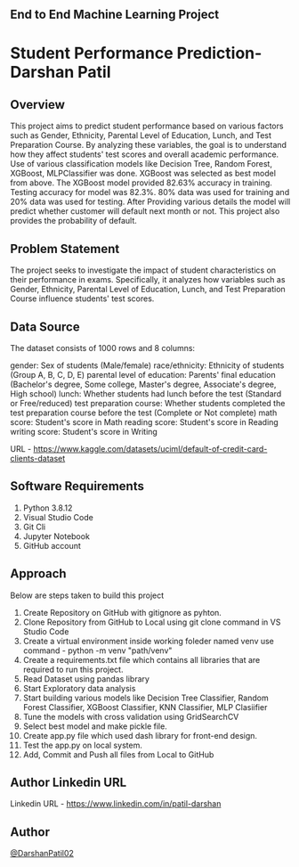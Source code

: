 ## End to End Machine Learning Project

# Student Performance Prediction- Darshan Patil

## Overview
This project aims to predict student performance based on various factors such as Gender, Ethnicity, Parental Level of Education, Lunch, and Test Preparation Course. By analyzing these variables, the goal is to understand how they affect students' test scores and overall academic performance.
Use of various classification models like Decision Tree, Random Forest, XGBoost, MLPClassifier was done. XGBoost was selected as best model from above. The XGBoost model provided 82.63% accuracy in training. Testing accuracy for model was 82.3%. 80% data was used for training and 20% data was used for testing.
After Providing various details the model will predict whether customer will default next month or not. This project also provides the probability of default.

## Problem Statement
The project seeks to investigate the impact of student characteristics on their performance in exams. Specifically, it analyzes how variables such as Gender, Ethnicity, Parental Level of Education, Lunch, and Test Preparation Course influence students' test scores.

## Data Source

The dataset consists of 1000 rows and 8 columns:

gender: Sex of students (Male/female)
race/ethnicity: Ethnicity of students (Group A, B, C, D, E)
parental level of education: Parents' final education (Bachelor's degree, Some college, Master's degree, Associate's degree, High school)
lunch: Whether students had lunch before the test (Standard or Free/reduced)
test preparation course: Whether students completed the test preparation course before the test (Complete or Not complete)
math score: Student's score in Math
reading score: Student's score in Reading
writing score: Student's score in Writing

URL - https://www.kaggle.com/datasets/uciml/default-of-credit-card-clients-dataset

## Software Requirements 

1) Python 3.8.12
2) Visual Studio Code
3) Git Cli
4) Jupyter Notebook
5) GitHub account

## Approach

Below are steps taken to build this project
1) Create Repository on GitHub with gitignore as pyhton.
2) Clone Repository from GitHub to Local using git clone command in VS Studio Code
3) Create a virtual environment inside working foleder named venv use command - python -m venv "path/venv"
4) Create a requirements.txt file which contains all libraries that are required to run this project.
5) Read Dataset using pandas library
6) Start Exploratory data analysis
7) Start building various models like Decision Tree Classifier, Random Forest Classifier, XGBoost Classifier, KNN Classifier, MLP Clasiifier
8) Tune the models with cross validation using GridSearchCV
9) Select best model and make pickle file.
10) Create app.py file which used dash library for front-end design.
11) Test the app.py on local system.
12) Add, Commit and Push all files from Local to GitHub

## Author Linkedin URL 

Linkedin URL - https://www.linkedin.com/in/patil-darshan

## Author

[@DarshanPatil02](https://github.com/DarshanPatil02)












